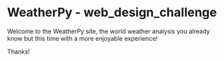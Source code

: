 # WeatherPy - web_design_challenge

Welcome to the WeatherPy site, the world weather analysis you already know but this time with a more enjoyable experience!

Thanks!
